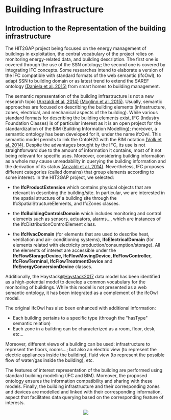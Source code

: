 # Building Infrastructure

## Introduction to the Representation of the building infrastructure

The HIT2GAP project being focused on the energy management of buildings in exploitation, the central vocabulary of the project relies on monitoring energy-related data, and building description. The first one is covered through the use of the SSN ontology; the second one is covered by integrating IFC concepts. Some researches intend to elaborate a version of the IFC compatible with standard formats of the web semantic (ifcOwl), to adapt SSN to building domain or as latest trend to extend the SAREF ontology [(Daniela et al.,2015)][@Daniele2015] from smart homes to building management.

The semantic representation of the building infrastructure is not a new research topic [(Anzaldi et al.,2014)][@Anzaldi2014] [(Mcglinn et al.,2015)][@Mcglinn2015]. Usually, semantic approaches are focused on describing the building elements (infrastructure, zones, electrical, and mechanical aspects of the building). While various standard formats for describing the building elements exist, IFC (Industry Foundation Classes) is of particular interest as it is an open project for the standardization of the BIM (Building Information Modelling); moreover, a semantic ontology has been developed for it, under the name ifcOwl. This semantic model permits to link the OntoH2G with the BIM notation [(Volk et al.,2014)][@Volk2014]. Despite the advantages brought by the IFC, its use is not straightforward due to the amount of information it contains, most of it not being relevant for specific uses. Moreover, considering building information as a whole may cause unreadability in querying the building information and the derivation of its status [(Anzaldi et al.,2014)][@Anzaldi2014].
Nevertheless, IFC proposes different categories (called domains) that group elements according to some interest. In the HIT2GAP project, we selected:

- the **IfcProductExtension** which contains physical objects that are relevant in describing the building/site. In particular, we are interested in the spatial structure of a building site through the IfcSpatialStructureElements, and IfcZones classes.
- the **IfcBuildingControlsDomain** which includes monitoring and control elements such as sensors, actuators, alarms..., which are instances of the IfcDistributionControlElement class.

- the **IfcHvacDomain** (for elements that are used to describe heat, ventilation and air- conditioning systems), **IfcElectricalDomain** (for elements related with electricity production/consumption/storage). All the elements of interest are accessible under the **IfcFlowStorageDevice, IfcFlowMovingDevice, IfcFlowController, IfcFlowTerminal,
IfcFlowTreatmentDevice** and **IfcEnergyConversionDevice** classes.

Additionally, the Haystack[@Haystack2017] data model has been identified as a high-potential model to develop a common vocabulary for the monitoring of buildings. While this model is not presented as a web semantic ontology, it has been integrated as a complement of the ifcOwl model.

The original ifcOwl has also been enhanced with additional information:

- Each building pertains to a specific type (through the "hasType" semantic relation) 
- Each zone in a building can be characterized as a room, floor, desk, etc... 

Moreover, different views of a building can be used: infrastructure to represent the floors, rooms...; but also an electric view (to represent the electric appliances inside the building), fluid view (to represent the possible flow of water/gas inside the building), etc.

The features of interest representation of the building are performed using standard building modelling (IFC and BIM). Moreover, the proposed ontology ensures the information compatibility and sharing with these models. Finally, the building infrastructure and their corresponding zones and devices are modelled and linked with their corresponding information, aspect that facilitates data querying based on the corresponding feature of interests.



<div style="text-align:center">
    <img src="http://www.plantuml.com/plantuml/png/DSan3i8m3030hy036akCR0LLK9PMg3mWEA6Dv3YHOullquNrxfWOoK8qeSEcMjiPGFpNhKatUrkBWeKriZei6UxZShhrSpUyklavFORhygU95R9l6WL2mGQLFAjbWeib2edNaJ-olnYgINHrlny0">
</div>


[@Daniele2015]: https://link.springer.com/chapter/10.1007/978-3-319-21545-7_9/fulltext.html "Daniele L., den Hartog F., Roes J. (2015) Created in Close Interaction with the Industry: The Smart Appliances REFerence (SAREF) Ontology. In: Cuel R., Young R. (eds) Formal Ontologies Meet Industry. FOMI 2015. Lecture Notes in Business Information Processing, vol 225. Springer, Cham"

[@Anzaldi2014]: https://link.springer.com/chapter/10.1007/978-3-319-02332-8_5 "Anzaldi G., Corchero A., Wicaksono H., McGlinn K., Gerdelan A., Dibley M.J. (2014). Knoholem: Knowledge-Based Energy Management for Public Buildings Through Holistic Information Modeling and 3D Visualization. In: González Alonso I. (eds) International Technology Robotics Applications. Intelligent Systems, Control and Automation: Science and Engineering, vol 70. Springer, Cham"

[@Mcglinn2015]: https://www.researchgate.net/publication/281619052_USABILITY_EVALUATION_OF_AN_ACTIVITY_MODELLING_TOOL_FOR_IMPROVING_ACCURACY_OF_PREDICTIVE_ENERGY_SIMULATIONS "Kris Mcglinn, Kelvin Jones, Anton Gerdelan, and David Lewis (2015). Usability evaluation of an activity modelling tool for improving accuracy of predictive energy simulations. 14th International Conference of IBPSA - Building Simulation."

[@Volk2014]: http://www.sciencedirect.com/science/article/pii/S092658051300191X "Volk, R., Stengel, J., & Schultmann, F. (2014). Building Information Modeling (BIM) for existing buildings—Literature review and future needs. Automation in construction, 38, 109-127."

[@Haystack2017]: http://project-haystack.org/doc
